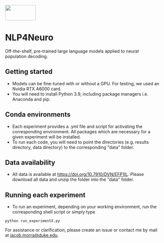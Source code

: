<img src="https://github.com/user-attachments/assets/5ba45c6e-999b-43a0-881c-689adb8b99d7" width="100" height="50">

# NLP4Neuro
Off-the-shelf, pre-trained large language models applied to neural population decoding.

## Getting started

- Models can be fine-tuned with or without a GPU. For testing, we used an Nvidia RTX A6000 card.
- You will need to install Python 3.9, including package managers i.e. Anaconda and pip.

## Conda environments

- Each experiment provides a .yml file and script for activating the corresponding environment. All packages which are necessary for a given experiment will be installed.
- To run each code, you will need to point the directories (e.g. results directory, data directory) to the corresponding "data" folder.

## Data availability
- All data is available at https://doi.org/10.7910/DVN/EFP1IL. Please download all data and unzip the folder into the "data" folder.

## Running each experiment
- To run an experiment, depending on your working environment, run the corresponding shell script or simply type
```
python run_experimentX.py
```

For assistance or clarification, please create an issue or contact me by mail at jacob.morra@duke.edu.
